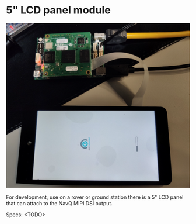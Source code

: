 # 5" LCD panel module

![5&quot; developer LCD panel](../.gitbook/assets/5inch-lcd.png)

For development, use on a rover or ground station there is a 5" LCD panel that can attach to the NavQ MIPI DSI output.

Specs: &lt;TODO&gt;

